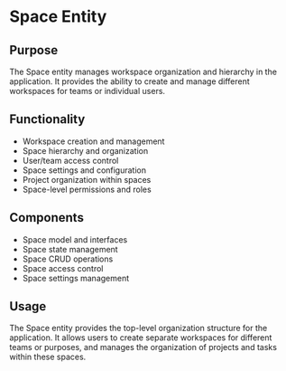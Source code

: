 # Space Entity

## Purpose

The Space entity manages workspace organization and hierarchy in the application. It provides the ability to create and manage different workspaces for teams or individual users.

## Functionality

- Workspace creation and management
- Space hierarchy and organization
- User/team access control
- Space settings and configuration
- Project organization within spaces
- Space-level permissions and roles

## Components

- Space model and interfaces
- Space state management
- Space CRUD operations
- Space access control
- Space settings management

## Usage

The Space entity provides the top-level organization structure for the application. It allows users to create separate workspaces for different teams or purposes, and manages the organization of projects and tasks within these spaces.
